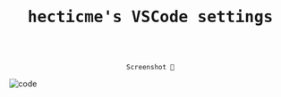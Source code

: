 <h1 align="center">
  <samp>hecticme's VSCode settings</samp>
</h1>

<br />
<br />

<p align="center">
  <code>Screenshot 📸</code>
</p>

![code](https://github.com/hecticme/vscode-settings/assets/110041780/467fec6b-5245-4205-9f8d-34e3f7976a32)
